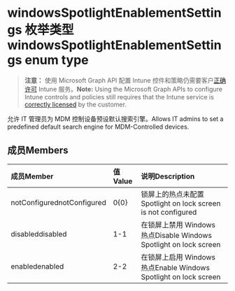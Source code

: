 # <a name="windowsspotlightenablementsettings-enum-type"></a><span data-ttu-id="995df-101">windowsSpotlightEnablementSettings 枚举类型</span><span class="sxs-lookup"><span data-stu-id="995df-101">windowsSpotlightEnablementSettings enum type</span></span>

> <span data-ttu-id="995df-102">**注意：** 使用 Microsoft Graph API 配置 Intune 控件和策略仍需要客户[正确许可](https://go.microsoft.com/fwlink/?linkid=839381) Intune 服务。</span><span class="sxs-lookup"><span data-stu-id="995df-102">**Note:** Using the Microsoft Graph APIs to configure Intune controls and policies still requires that the Intune service is [correctly licensed](https://go.microsoft.com/fwlink/?linkid=839381) by the customer.</span></span>

<span data-ttu-id="995df-103">允许 IT 管理员为 MDM 控制设备预设默认搜索引擎。</span><span class="sxs-lookup"><span data-stu-id="995df-103">Allows IT admins to set a predefined default search engine for MDM-Controlled devices.</span></span>
## <a name="members"></a><span data-ttu-id="995df-104">成员</span><span class="sxs-lookup"><span data-stu-id="995df-104">Members</span></span>
|<span data-ttu-id="995df-105">成员</span><span class="sxs-lookup"><span data-stu-id="995df-105">Member</span></span>|<span data-ttu-id="995df-106">值</span><span class="sxs-lookup"><span data-stu-id="995df-106">Value</span></span>|<span data-ttu-id="995df-107">说明</span><span class="sxs-lookup"><span data-stu-id="995df-107">Description</span></span>|
|:---|:---|:---|
|<span data-ttu-id="995df-108">notConfigured</span><span class="sxs-lookup"><span data-stu-id="995df-108">notConfigured</span></span>|<span data-ttu-id="995df-109">0</span><span class="sxs-lookup"><span data-stu-id="995df-109">{0}</span></span>|<span data-ttu-id="995df-110">锁屏上的热点未配置</span><span class="sxs-lookup"><span data-stu-id="995df-110">Spotlight on lock screen is not configured</span></span>|
|<span data-ttu-id="995df-111">disabled</span><span class="sxs-lookup"><span data-stu-id="995df-111">disabled</span></span>|<span data-ttu-id="995df-112">1</span><span class="sxs-lookup"><span data-stu-id="995df-112">-1</span></span>|<span data-ttu-id="995df-113">在锁屏上禁用 Windows 热点</span><span class="sxs-lookup"><span data-stu-id="995df-113">Disable Windows Spotlight on lock screen</span></span>|
|<span data-ttu-id="995df-114">enabled</span><span class="sxs-lookup"><span data-stu-id="995df-114">enabled</span></span>|<span data-ttu-id="995df-115">2</span><span class="sxs-lookup"><span data-stu-id="995df-115">-2</span></span>|<span data-ttu-id="995df-116">在锁屏上启用 Windows 热点</span><span class="sxs-lookup"><span data-stu-id="995df-116">Enable Windows Spotlight on lock screen</span></span>|



